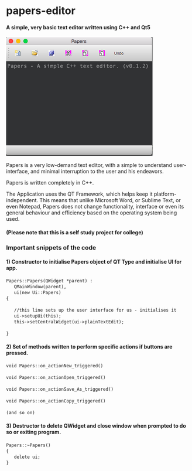 # papers-editor
#### A simple, very basic text editor written using C++ and Qt5
![Screenshot of the application](https://github.com/paplio/papers-editor/blob/master/Papers/Papers%20Screenshot.png)

Papers is a very low-demand text editor, with a simple to understand user-interface, and minimal interruption to the user and his endeavors. 

Papers is written completely in C++.

The Application uses the QT Framework, which helps keep it platform-independent. This means that unlike Microsoft Word, or Sublime Text, or even Notepad, Papers does not change functionality, interface or even its general behaviour and efficiency based on the operating system being used.

#### (Please note that this is a self study project for college)

### Important snippets of the code
#### 1) Constructor to initialise Papers object of QT Type and initialise UI for app.

```
Papers::Papers(QWidget *parent) :
   QMainWindow(parent),
   ui(new Ui::Papers)
{

   //this line sets up the user interface for us - initialises it
   ui->setupUi(this);
   this->setCentralWidget(ui->plainTextEdit);
   
}
```

#### 2) Set of methods written to perform specific actions if buttons are pressed.

```
void Papers::on_actionNew_triggered()

void Papers::on_actionOpen_triggered()

void Papers::on_actionSave_As_triggered()

void Papers::on_actionCopy_triggered()

(and so on)

```

####  3) Destructor to delete QWidget and close window when prompted to do so or exiting program.

```
Papers::~Papers()
{
   delete ui;   
}
```

